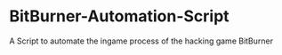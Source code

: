 # BitBurner-Automation-Script
A Script to automate the ingame process of the hacking game BitBurner

